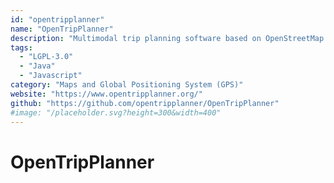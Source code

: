 ```yaml
---
id: "opentripplanner"
name: "OpenTripPlanner"
description: "Multimodal trip planning software based on OpenStreetMap data and consuming published GTFS-formatted data to suggest routes using local public transit systems."
tags:
  - "LGPL-3.0"
  - "Java"
  - "Javascript"
category: "Maps and Global Positioning System (GPS)"
website: "https://www.opentripplanner.org/"
github: "https://github.com/opentripplanner/OpenTripPlanner"
#image: "/placeholder.svg?height=300&width=400"
---
```


# OpenTripPlanner
